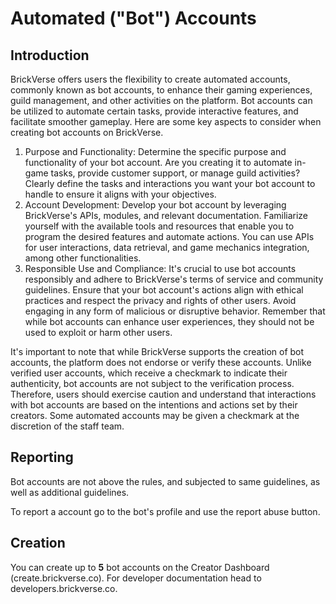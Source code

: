 # Automated ("Bot") Accounts

## Introduction

BrickVerse offers users the flexibility to create automated accounts, commonly known as bot accounts, to enhance their gaming experiences, guild management, and other activities on the platform. Bot accounts can be utilized to automate certain tasks, provide interactive features, and facilitate smoother gameplay. Here are some key aspects to consider when creating bot accounts on BrickVerse.

1. Purpose and Functionality: Determine the specific purpose and functionality of your bot account. Are you creating it to automate in-game tasks, provide customer support, or manage guild activities? Clearly define the tasks and interactions you want your bot account to handle to ensure it aligns with your objectives.
2. Account Development: Develop your bot account by leveraging BrickVerse's APIs, modules, and relevant documentation. Familiarize yourself with the available tools and resources that enable you to program the desired features and automate actions. You can use APIs for user interactions, data retrieval, and game mechanics integration, among other functionalities.
3. Responsible Use and Compliance: It's crucial to use bot accounts responsibly and adhere to BrickVerse's terms of service and community guidelines. Ensure that your bot account's actions align with ethical practices and respect the privacy and rights of other users. Avoid engaging in any form of malicious or disruptive behavior. Remember that while bot accounts can enhance user experiences, they should not be used to exploit or harm other users.

It's important to note that while BrickVerse supports the creation of bot accounts, the platform does not endorse or verify these accounts. Unlike verified user accounts, which receive a checkmark to indicate their authenticity, bot accounts are not subject to the verification process. Therefore, users should exercise caution and understand that interactions with bot accounts are based on the intentions and actions set by their creators. Some automated accounts may be given a checkmark at the discretion of the staff team.

## Reporting

Bot accounts are not above the rules, and subjected to same guidelines, as well as additional guidelines.

To report a account go to the bot's profile and use the report abuse button.

## Creation

You can create up to **5** bot accounts on the Creator Dashboard (create.brickverse.co). For developer documentation head to developers.brickverse.co.
